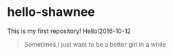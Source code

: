 # hello-shawnee
This is my first repository! Hello!2016-10-12

>Sometimes,I just want to be a better girl in a while
